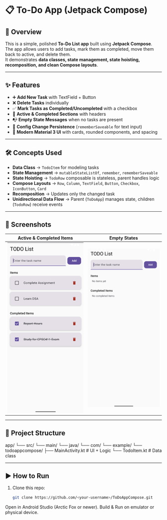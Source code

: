 # 📋 To-Do App (Jetpack Compose)

## 🚀 Overview
This is a simple, polished **To-Do List app** built using **Jetpack Compose**.  
The app allows users to add tasks, mark them as completed, move them back to active, and delete them.  
It demonstrates **data classes, state management, state hoisting, recomposition, and clean Compose layouts**.

---

## ✨ Features
- ➕ **Add New Task** with TextField + Button
- ❌ **Delete Tasks** individually
- ✅ **Mark Tasks as Completed/Uncompleted** with a checkbox
- 📂 **Active & Completed Sections** with headers
- 📭 **Empty State Messages** when no tasks are present
- 🔄 **Config Change Persistence** (`rememberSaveable` for text input)
- 🎨 **Modern Material 3 UI** with cards, rounded components, and spacing

---

## 🛠️ Concepts Used
- **Data Class** → `TodoItem` for modeling tasks
- **State Management** → `mutableStateListOf`, `remember`, `rememberSaveable`
- **State Hoisting** → `TodoRow` composable is stateless, parent handles logic
- **Compose Layouts** → `Row`, `Column`, `TextField`, `Button`, `Checkbox`, `IconButton`, `Card`
- **Recomposition** → Updates only the changed task
- **Unidirectional Data Flow** → Parent (`ToDoApp`) manages state, children (`TodoRow`) receive events

---

## 📸 Screenshots
| Active & Completed Items | Empty States |
|--------------------------|--------------|
| ![todo-list](screenshots/todo-list.png) | ![empty-state](screenshots/empty-state.png) |



---

## 📂 Project Structure
app/
└── src/
└── main/
└── java/
└── com/
└── example/
└── todoappcompose/
├── MainActivity.kt # UI + Logic
└── TodoItem.kt # Data class

---

## ▶️ How to Run
1. Clone this repo:
   ```bash
   git clone https://github.com/<your-username>/ToDoAppCompose.git
Open in Android Studio (Arctic Fox or newer).
Build & Run on emulator or physical device.
